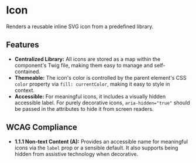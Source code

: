 # Icon

Renders a reusable inline SVG icon from a predefined library.

## Features

- **Centralized Library:** All icons are stored as a map within the component's
  Twig file, making them easy to manage and self-contained.
- **Themeable:** The icon's color is controlled by the parent element's
  CSS `color` property via `fill: currentColor`, making it easy to style in
  context.
- **Accessible:** For meaningful icons, it includes a visually hidden accessible
  label. For purely decorative icons, `aria-hidden="true"` should be passed in
  the attributes to hide it from screen readers.

## WCAG Compliance

- **1.1.1 Non-text Content (A):** Provides an accessible name for meaningful
  icons via the `label` prop or a sensible default. It also supports being
  hidden from assistive technology when decorative.
